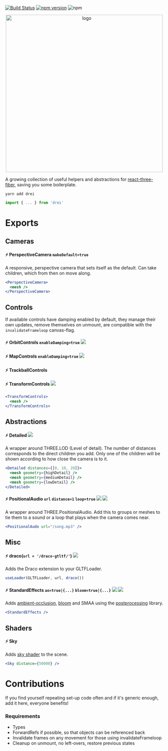 [![Build Status](https://travis-ci.org/react-spring/drei.svg?branch=master)](https://travis-ci.org/react-spring/drei) [![npm version](https://badge.fury.io/js/drei.svg)](https://badge.fury.io/js/drei) ![npm](https://img.shields.io/npm/dt/drei.svg)

<p align="center">
    <img width="500" src="https://imgur.com/arDsXO6.jpg" alt="logo" />
</p>

A growing collection of useful helpers and abstractions for [react-three-fiber](https://github.com/react-spring/react-three-fiber), saving you some boilerplate.

    yarn add drei

```jsx
import { ... } from 'drei'
```

# Exports

## Cameras

#### ⚡️ PerspectiveCamera `makeDefault=true`

A responsive, perspective camera that sets itself as the default. Can take children, which from then on move along.

```jsx
<PerspectiveCamera>
  <mesh />
</PerspectiveCamera>
```

## Controls

If available controls have damping enabled by default, they manage their own updates, remove themselves on unmount, are compatible with the `invalidateFrameloop` canvas-flag.

#### ⚡️ OrbitControls `enableDamping=true` [![](https://img.shields.io/badge/-codesandbox-blue)](https://codesandbox.io/s/r3f-contact-shadow-h5xcw)

#### ⚡️ MapControls `enableDamping=true` [![](https://img.shields.io/badge/-codesandbox-blue)](https://codesandbox.io/s/react-three-fiber-map-mkq8e)

#### ⚡️ TrackballControls

#### ⚡️ TransformControls [![](https://img.shields.io/badge/-codesandbox-blue)](https://codesandbox.io/s/r3f-drei-transformcontrols-hc8gm)

```jsx
<TransformControls>
  <mesh />
</TransformControls>
```

## Abstractions

#### ⚡️ Detailed [![](https://img.shields.io/badge/-codesandbox-blue)](https://codesandbox.io/s/r3f-drei-detailed-dep1v)

A wrapper around THREE.LOD (Level of detail). The number of distances corresponds to the direct children you add. Only one of the children will be shown according to how close the camera is to it.

```jsx
<Detailed distances={[0, 10, 20]}>
  <mesh geometry={highDetail} />
  <mesh geometry={mediumDetail} />
  <mesh geometry={lowDetail} />
</Detailed>
```

#### ⚡️ PositionalAudio `url` `distance=1` `loop=true` [![](https://img.shields.io/badge/-codesandbox-blue)](https://codesandbox.io/s/r3f-drei-positionalaudio-yi1o0) ![](https://img.shields.io/badge/-suspense-brightgreen)

A wrapper around THREE.PositionalAudio. Add this to groups or meshes to tie them to a sound or a loop that plays when the camera comes near.

```jsx
<PositionalAudo url="/song.mp3" />
```

## Misc

#### ⚡️ draco(`url = '/draco-gtltf/'`) [![](https://img.shields.io/badge/-codesandbox-blue)](https://codesandbox.io/s/r3f-contact-shadow-h5xcw)

Adds the Draco extension to your GLTFLoader.

```jsx
useLoader(GLTFLoader, url, draco())
```

#### ⚡️ StandardEffects `ao=true|{...}` `bloom=true|{...}` [![](https://img.shields.io/badge/-codesandbox-blue)](https://codesandbox.io/s/r3f-drei-standardeffects-frcmm) ![](https://img.shields.io/badge/-suspense-brightgreen)

Adds [ambient-occlusion](https://vanruesc.github.io/postprocessing/public/docs/class/src/effects/SSAOEffect.js~SSAOEffect.html#instance-constructor-constructor), [bloom](https://vanruesc.github.io/postprocessing/public/docs/class/src/effects/BloomEffect.js~BloomEffect.html#instance-constructor-constructor) and SMAA using the [postprocessing](https://github.com/vanruesc/postprocessing) library.

```jsx
<StandardEffects />
```

## Shaders

#### ⚡️ Sky

Adds [sky shader](https://threejs.org/examples/?q=sky#webgl_shaders_sky) to the scene.

```jsx
<Sky distance={50000} />
```

# Contributions

If you find yourself repeating set-up code often and if it's generic enough, add it here, everyone benefits!

### Requirements

- Types
- ForwardRefs if possible, so that objects can be referenced back
- Invalidate frames on any movement for those using invalidateFrameloop
- Cleanup on unmount, no left-overs, restore previous states
